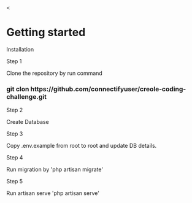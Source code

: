 <<!DOCTYPE html>
<html>
<head>
	<meta charset="utf-8">
</head>
<body>
<h1>Getting started</h1>
<div class="installation">
	<p>Installation</p>
	Step 1
	<p>Clone the repository by run command</p>
	<h3>git clon https://github.com/connectifyuser/creole-coding-challenge.git</h3>
	Step 2
	<p>Create Database</p>
	Step 3
	<p>Copy .env.example from root to root and update DB details.</p>
	Step 4
	<p>Run migration by 'php artisan migrate'</p>
	Step 5
	<p>Run artisan serve 'php artisan serve'</p>
</div>
</body>
</html>